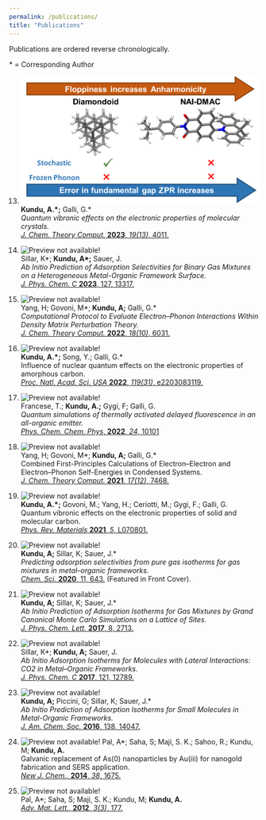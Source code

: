 ```yaml
---
permalink: /publications/
title: "Publications"
---
```


Publications are ordered reverse chronologically.

\* =  Corresponding Author

13. ![Preview not available!](/assets/images/jctc2023.png)   
**Kundu, A.\*;** Galli, G.\*   
*Quantum vibronic effects on the electronic properties of molecular crystals.*   
[*J. Chem. Theory Comput.* **2023**, *19(13)*, 4011.](https://doi.org/10.1021/acs.jctc.3c00424) 


12. ![Preview not available!](/assets/images/jpcc2023.png)  
Sillar, K\*; **Kundu, A\*;** Sauer, J.   
*Ab Initio Prediction of Adsorption Selectivities for Binary Gas Mixtures on a
Heterogeneous Metal-Organic Framework Surface.*   
[*J. Phys. Chem. C* **2023**, 127, 13317.](https://doi.org/10.1021/acs.jpcc.3c02494)

11. ![Preview not available!](/assets/images/jctc2022.png)   
Yang, H; Govoni, M\*; **Kundu, A;** Galli, G.\*   
*Computational Protocol to Evaluate Electron–Phonon Interactions Within Density Matrix Perturbation Theory.*   
[*J. Chem. Theory Comput.* **2022**, *18(10)*, 6031.](https://doi.org/10.1021/acs.jctc.2c00579)


10. ![Preview not available!](/assets/images/pnas2022.png)   
**Kundu, A.\*;** Song, Y.; Galli, G.\*    
Influence of nuclear quantum effects on the electronic properties of amorphous carbon.   
[*Proc. Natl. Acad. Sci. USA* **2022**, *119(31)*, e2203083119.](https://doi.org/10.1073/pnas.2203083119)

9. ![Preview not available!](/assets/images/pccp2022.png)   
Francese, T.; **Kundu, A.;** Gygi, F; Galli, G.   
*Quantum simulations of thermally activated delayed fluorescence in an all-organic emitter.*    
[*Phys. Chem. Chem. Phys*, **2022**, *24*, 10101](https://doi.org/10.1039/D2CP01147F)

8. ![Preview not available!](/assets/images/jctc2021.png)   
Yang, H; Govoni, M\*; **Kundu, A;** Galli, G.\*   
Combined First-Principles Calculations of Electron–Electron and Electron–Phonon Self-Energies in Condensed Systems.  
[*J. Chem. Theory Comput.* **2021**, *17(12)*, 7468.](https://doi.org/10.1021/acs.jctc.1c00605)

7. ![Preview not available!](/assets/images/prm2021.png)   
**Kundu, A.\*;** Govoni, M.; Yang, H.; Ceriotti, M.; Gygi, F.; Galli, G.   
Quantum vibronic effects on the electronic properties of solid and molecular carbon.   
[*Phys. Rev. Materials* **2021**, *5*, L070801.](https://doi.org/10.1103/PhysRevMaterials.5.L070801)

6. ![Preview not available!](/assets/images/chmsci2020.png)   
**Kundu, A;** Sillar, K; Sauer, J.\*   
*Predicting adsorption selectivities from pure gas isotherms for gas mixtures in metal–organic frameworks.*   
[*Chem. Sci.* **2020**, 11, 643.](https://doi.org/10.1039/C9SC03008E) (Featured in Front Cover).

 
5. ![Preview not available!](/assets/images/jpcl2017.png)   
**Kundu, A;** Sillar, K; Sauer, J.\*   
*Ab Initio Prediction of Adsorption Isotherms for Gas Mixtures by Grand Canonical Monte Carlo Simulations on a Lattice of Sites.*    
[*J. Phys. Chem. Lett.* **2017**, 8, 2713.](https://doi.org/10.1021/acs.jpclett.7b01205) 

4. ![Preview not available!](/assets/images/jpcc2017.png)   
Sillar, K\*; **Kundu, A;** Sauer, J.   
*Ab Initio Adsorption Isotherms for Molecules with Lateral Interactions: CO2 in Metal–Organic Frameworks.*   
[*J. Phys. Chem. C* **2017**, 121, 12789.](https://doi.org/10.1021/acs.jpcc.7b02806)

3. ![Preview not available!](/assets/images/jacs2016.png)   
**Kundu, A;** Piccini, G; Sillar, K; Sauer, J.\*   
*Ab Initio Prediction of Adsorption Isotherms for Small Molecules in Metal-Organic Frameworks.*   
[*J. Am. Chem. Soc.* **2016**, 138, 14047.](https://doi.org/10.1021/jacs.6b08646)

2. ![Preview not available!](/assets/images/njc2014.png)
Pal, A\*; Saha, S; Maji, S. K.; Sahoo, R.; Kundu, M; **Kundu, A.**    
Galvanic replacement of As(0) nanoparticles by Au(iii) for nanogold fabrication and SERS application.  
[*New J. Chem.*, **2014**, *38*, 1675.](https://doi.org/10.1039/C3NJ01489D)

1. ![Preview not available!](/assets/images/aml2012.png)   
Pal, A\*; Saha, S; Maji, S. K.; Kundu, M; **Kundu, A.**    
[*Adv. Mat. Lett.*, **2012**, *3(3)*, 177.](https://doi.org/10.5185/amlett.2011.9305)

